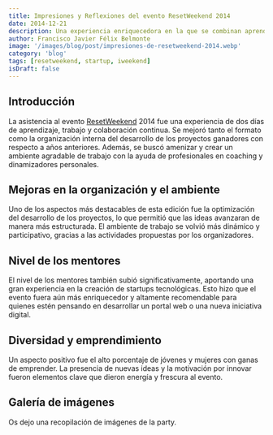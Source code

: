 ```yaml
---
title: Impresiones y Reflexiones del evento ResetWeekend 2014
date: 2014-12-21
description: Una experiencia enriquecedora en la que se combinan aprendizaje, colaboración y espíritu emprendedor en un entorno dinámico y profesional.
author: Francisco Javier Félix Belmonte
image: '/images/blog/post/impresiones-de-resetweekend-2014.webp'
category: 'blog'
tags: [resetweekend, startup, iweekend]
isDraft: false
---
```


## Introducción

La asistencia al evento [ResetWeekend](http://www.resetweekend.org/) 2014 fue una experiencia de dos días de aprendizaje, trabajo y colaboración continua. Se mejoró tanto el formato como la organización interna del desarrollo de los proyectos ganadores con respecto a años anteriores. Además, se buscó amenizar y crear un ambiente agradable de trabajo con la ayuda de profesionales en coaching y dinamizadores personales.

## Mejoras en la organización y el ambiente

Uno de los aspectos más destacables de esta edición fue la optimización del desarrollo de los proyectos, lo que permitió que las ideas avanzaran de manera más estructurada. El ambiente de trabajo se volvió más dinámico y participativo, gracias a las actividades propuestas por los organizadores.

## Nivel de los mentores

El nivel de los mentores también subió significativamente, aportando una gran experiencia en la creación de startups tecnológicas. Esto hizo que el evento fuera aún más enriquecedor y altamente recomendable para quienes estén pensando en desarrollar un portal web o una nueva iniciativa digital.

## Diversidad y emprendimiento

Un aspecto positivo fue el alto porcentaje de jóvenes y mujeres con ganas de emprender. La presencia de nuevas ideas y la motivación por innovar fueron elementos clave que dieron energía y frescura al evento.

## Galería de imágenes

Os dejo una recopilación de imágenes de la party.
